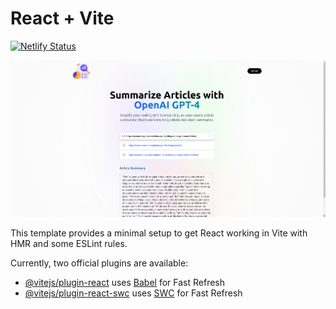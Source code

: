 # React + Vite
[![Netlify Status](https://api.netlify.com/api/v1/badges/e4e3c6f3-4f45-4057-9f79-a36f56d77eb7/deploy-status)](https://app.netlify.com/sites/summarize-article-ai-app/deploys)

![App screenshot](screenshots/summarize-article.png)

This template provides a minimal setup to get React working in Vite with HMR and some ESLint rules.

Currently, two official plugins are available:

- [@vitejs/plugin-react](https://github.com/vitejs/vite-plugin-react/blob/main/packages/plugin-react/README.md) uses [Babel](https://babeljs.io/) for Fast Refresh
- [@vitejs/plugin-react-swc](https://github.com/vitejs/vite-plugin-react-swc) uses [SWC](https://swc.rs/) for Fast Refresh

